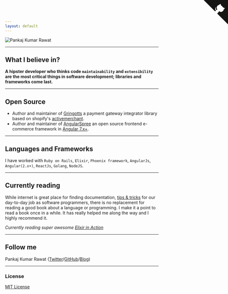 ```yaml
---
layout: default
---
```


![Pankaj Kumar Rawat](https://en.gravatar.com/userimage/51246482/443818670c057c9204ec86565d29447e.jpg)

---

## What I believe in?

__A hipster developer who thinks code `maintainability` and `extensibility` are the most critical things in software development; libraries and frameworks come last.__

---

## Open Source

* Author and maintainer of [Gringotts](https://github.com/aviabird/gringotts) a payment gateway integrator library based on shopify's [activemerchant](https://github.com/activemerchant/active_merchant).
* Author and maintainer of [AngularSpree](https://github.com/aviabird/angularspree) an open source frontend e-commerce framework in [Angular 7.x+](https://angular.io).

---

## Languages and Frameworks

I have worked with `Ruby on Rails`, `Elixir`, `Phoenix framework`, `AngularJs`, `Angular(2.x+)`, `ReactJs`, `Golang`, `NodeJS`.

---

## Currently reading

While internet is great place for finding documentation, [tips & tricks](https://stackoverflow.com/) for our day-to-day job as software programmers, there is no replacement for reading a good book about a language or programming. I make it a point to read a book once in a while. It has really helped me along the way and I highly recommend it.

_Currently reading super awesome [Elixir in Action](https://www.manning.com/books/elixir-in-action)_

---

## Follow me

Pankaj Kumar Rawat ([Twitter](http://twitter.com/pkrawat1)/[GitHub](http://github.com/pkrawat1)/[Blog](https://medium.com/@pkrawat1))

---

### License

[MIT License](http://chibicode.mit-license.org/)

<a href="https://github.com/pkrawat1" class="github-corner"><svg width="80" height="80" viewBox="0 0 250 250" style="fill:#151513; color:#fff; position: absolute; top: 0; border: 0; right: 0;"><path d="M0,0 L115,115 L130,115 L142,142 L250,250 L250,0 Z"></path><path d="M128.3,109.0 C113.8,99.7 119.0,89.6 119.0,89.6 C122.0,82.7 120.5,78.6 120.5,78.6 C119.2,72.0 123.4,76.3 123.4,76.3 C127.3,80.9 125.5,87.3 125.5,87.3 C122.9,97.6 130.6,101.9 134.4,103.2" fill="currentColor" style="transform-origin: 130px 106px;" class="octo-arm"></path><path d="M115.0,115.0 C114.9,115.1 118.7,116.5 119.8,115.4 L133.7,101.6 C136.9,99.2 139.9,98.4 142.2,98.6 C133.8,88.0 127.5,74.4 143.8,58.0 C148.5,53.4 154.0,51.2 159.7,51.0 C160.3,49.4 163.2,43.6 171.4,40.1 C171.4,40.1 176.1,42.5 178.8,56.2 C183.1,58.6 187.2,61.8 190.9,65.4 C194.5,69.0 197.7,73.2 200.1,77.6 C213.8,80.2 216.3,84.9 216.3,84.9 C212.7,93.1 206.9,96.0 205.4,96.6 C205.1,102.4 203.0,107.8 198.3,112.5 C181.9,128.9 168.3,122.5 157.7,114.1 C157.9,116.9 156.7,120.9 152.7,124.9 L141.0,136.5 C139.8,137.7 141.6,141.9 141.8,141.8 Z" fill="currentColor" class="octo-body"></path></svg></a><style>.github-corner:hover .octo-arm{animation:octocat-wave 560ms ease-in-out}@keyframes octocat-wave{0%,100%{transform:rotate(0)}20%,60%{transform:rotate(-25deg)}40%,80%{transform:rotate(10deg)}}@media (max-width:500px){.github-corner:hover .octo-arm{animation:none}.github-corner .octo-arm{animation:octocat-wave 560ms ease-in-out}}</style>
